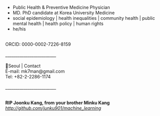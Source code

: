 - Public Health & Preventive Medicine Physician <br/>
- MD. PhD candidate at Korea University Medicine <br/>
- social epidemiology | health inequalities | community health | public mental health | health policy | human rights <br/>
- he/his <br/>
<br/>
ORCID: 0000-0002-7226-8159
<br/>
<br/>
_________________________ <br/>
<br/>
📍Seoul | Contact <br/>
E-mail: mk7man@gmail.com <br/>
Tel: +82-2-2286-1174
<br/>
<br/>
_________________________<br/>
<br/>

**RIP Joonku Kang, from your brother Minku Kang**
<br/>
_http://github.com/junku901/machine_learning_
